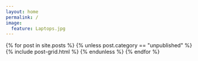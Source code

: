 ```yaml
---
layout: home
permalink: /
image:
  feature: Laptops.jpg
---
```


<div class="tiles">

<div class="tiles">
{% for post in site.posts %}
	{% unless post.category == "unpublished" %}
		{% include post-grid.html %}
	{% endunless %}
{% endfor %}
</div><!-- /.tiles -->

</div><!-- /.tiles -->